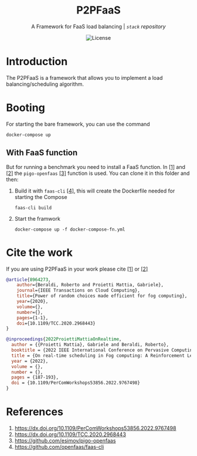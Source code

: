 <div align="center">

# P2PFaaS

A Framework for FaaS load balancing  | _`stack` repository_

![License](https://img.shields.io/badge/license-GPLv3-green?style=flat)

</div>

# Introduction

The P2PFaaS is a framework that allows you to implement a load balancing/scheduling algorithm.

# Booting

For starting the bare framework, you can use the command

`docker-compose up`

## With FaaS function

But for running a benchmark you need to install a FaaS function. In [[1]](https://dx.doi.org/10.1109/PerComWorkshops53856.2022.9767498) and [[2]](https://dx.doi.org/10.1109/TCC.2020.2968443) the `pigo-openfaas` [[3]](https://github.com/esimov/pigo-openfaas) function is used. You can clone it in this folder and then:

1. Build it with `faas-cli` [[4]](https://github.com/openfaas/faas-cli), this will create the Dockerfile needed for starting the Compose

    `faas-cli build`

2. Start the framwork

    `docker-compose up -f docker-compose-fn.yml`

# Cite the work
 If you are using P2PFaaS in your work please cite [[1]](https://dx.doi.org/10.1109/PerComWorkshops53856.2022.9767498) or [[2]](https://dx.doi.org/10.1109/TCC.2020.2968443)

```bibtex
@article{8964273,
    author={Beraldi, Roberto and Proietti Mattia, Gabriele},
    journal={IEEE Transactions on Cloud Computing},
    title={Power of random choices made efficient for fog computing},
    year={2020},
    volume={},
    number={},
    pages={1-1},
    doi={10.1109/TCC.2020.2968443}
}
```
```bibtex
@inproceedings{2022ProiettiMattiaOnRealtime,
  author = {{Proietti Mattia}, Gabriele and Beraldi, Roberto},
  booktitle = {2022 IEEE International Conference on Pervasive Computing and Communications Workshops and other Affiliated Events (PerCom Workshops)},
  title = {On real-time scheduling in Fog computing: A Reinforcement Learning algorithm with application to smart cities},
  year = {2022},
  volume = {},
  number = {},
  pages = {187-193},
  doi = {10.1109/PerComWorkshops53856.2022.9767498}
}
```

# References

1. https://dx.doi.org/10.1109/PerComWorkshops53856.2022.9767498
2. https://dx.doi.org/10.1109/TCC.2020.2968443
3. https://github.com/esimov/pigo-openfaas
4. https://github.com/openfaas/faas-cli